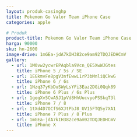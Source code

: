 ```yaml
---
layout: produk-casinghp
title: Pokemon Go Valor Team iPhone Case
categories: apple

# Produk
product-title: Pokemon Go Valor Team iPhone Case
harga: 90000
sku: hn-2600
image-drive: 1mGEa-jdA7kIH382ce9am92TDQJEDHCmV
gallery:
  - url: 1M0vw2ycwrEPAqbla9Vcn_QE5XwWJGtes
    title: iPhone 5 / 5s / SE
  - url: 1EGkmvFe8pgV3nfEwwL1rP3bMnliQCkwG
    title: iPhone 6 / 6s
  - url: 1Nzq37yKbDuSWyLsYFi3Eaz2DGi0Qqk89
    title: iPhone 6 Plus / 6s Plus
  - url: 1gegXv5CwA5J1pVd8HhUucvyoPSSkqT3l
    title: iPhone 7 / 8
  - url: 1tXd4D7OCfS6XJtPbJ8_UV15FTQ5y7XA1
    title: iPhone 7 Plus / 8 Plus
  - url: 1mGEa-jdA7kIH382ce9am92TDQJEDHCmV
    title: iPhone X
---
```

